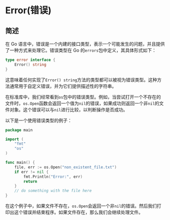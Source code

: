 # Error(错误)

## 简述

在 Go 语言中，错误是一个内建的接口类型，表示一个可能发生的问题，并且提供了一种方式来处理它。错误类型在 Go 的`errors`包中定义，其具体形式如下：

```go
type error interface {
    Error() string
}
```

这意味着任何实现了`Error() string`方法的类型都可以被视为错误类型。这种方法通常用于自定义错误，并为它们提供描述性的字符串。

在标准库中，我们经常看到`os`包中的错误类型。例如，当尝试打开一个不存在的文件时，`os.Open`函数会返回一个值为`nil`的错误，如果成功则返回一个非`nil`的文件对象。这个错误可以与`nil`进行比较，以判断操作是否成功。

以下是一个使用错误类型的例子：

```go
package main

import (
    "fmt"
    "os"
)

func main() {
    file, err := os.Open("non_existent_file.txt")
    if err != nil {
        fmt.Println("Error:", err)
        return
    }
    // do something with the file here
}
```

在这个例子中，如果文件不存在，`os.Open`会返回一个非`nil`的错误。然后我们打印出这个错误并结束程序。如果文件存在，那么我们会继续处理文件。
